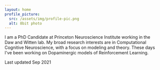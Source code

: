```yaml
---
layout: home
profile_picture:
  src: /assets/img/profile-pic.png
  alt: 8bit photo
---
```


<p>
I am a PhD Candidate at Princeton Neuroscience Institute working in the Daw and Witten lab. My broad research interests are in Computational Cognitive Neuroscience, with a focus on modeling and theory. These days I've been working on Dopaminergic models of Reinforcement Learning. 
</p>

<p>
Last updated Sep 2021

</p>
